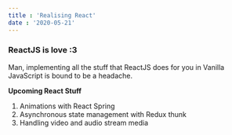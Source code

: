 ```yaml
---
title : 'Realising React'
date : '2020-05-21'
---
```


### ReactJS is love :3

Man, implementing all the stuff that ReactJS does for you in Vanilla JavaScript is bound to be a headache.

**Upcoming React Stuff**
1. Animations with React Spring
2. Asynchronous state management with Redux thunk
3. Handling video and audio stream media
